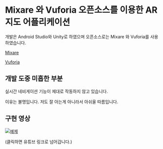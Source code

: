# Mixare 와 Vuforia 오픈소스를 이용한 AR 지도 어플리케이션

개발은 Android Studio와 Unity로 하였으며 오픈소스로는 Mixare 와 Vuforia를 사용하였습니다.

[Mixare](http://www.mixare.org/)

[Vuforia](https://www.vuforia.com/)

## 개발 도중 미흡한 부분

실시간 네비게이션 기능이 제대로 작동하지 않고 있습니다.

이유는 불명입니다. 저도 잘 아는게 아니라서 아쉬울 따름입니다.

## 구현 영상

[![예제](http://img.youtube.com/vi/Ps5obYMwXwA/0.jpg)](https://youtu.be/Ps5obYMwXwA?t=0s) 

(클릭하면 유튜브 링크로 넘어갑니다.)